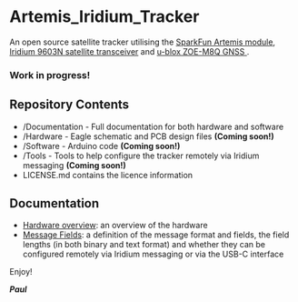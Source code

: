 # Artemis_Iridium_Tracker


An open source satellite tracker utilising the [SparkFun Artemis module](https://www.sparkfun.com/products/15484),
[Iridium 9603N satellite transceiver](https://www.iridium.com/products/iridium-9603/) and [u-blox ZOE-M8Q GNSS
](https://www.u-blox.com/en/product/zoe-m8-series).

### Work in progress!

## Repository Contents
- /Documentation - Full documentation for both hardware and software
- /Hardware - Eagle schematic and PCB design files **(Coming soon!)**
- /Software - Arduino code **(Coming soon!)**
- /Tools - Tools to help configure the tracker remotely via Iridium messaging **(Coming soon!)**
- LICENSE.md contains the licence information

## Documentation

- [Hardware overview](https://github.com/PaulZC/Artemis_Iridium_Tracker/blob/master/Documents/Hardware_Overview/README.md): an overview of the hardware
- [Message Fields](https://github.com/PaulZC/Artemis_Iridium_Tracker/blob/master/Documents/Message_Fields/README.md): a definition of the message format and fields, the field lengths
(in both binary and text format) and whether they can be configured remotely via Iridium messaging or via the USB-C interface

Enjoy!

**_Paul_**



